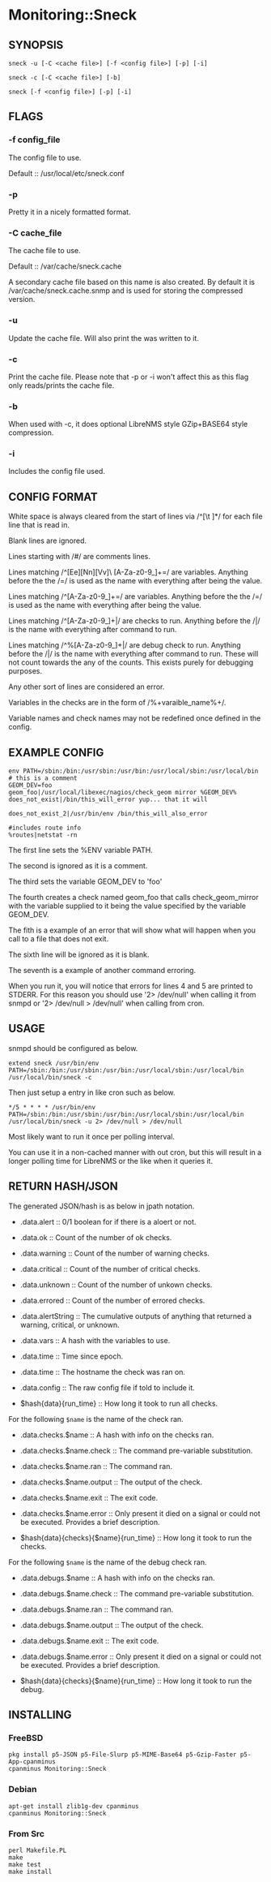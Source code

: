 # Monitoring::Sneck

## SYNOPSIS

```
sneck -u [-C <cache file>] [-f <config file>] [-p] [-i]

sneck -c [-C <cache file>] [-b]

sneck [-f <config file>] [-p] [-i]
```

## FLAGS

### -f config_file

The config file to use.

Default :: /usr/local/etc/sneck.conf

### -p

Pretty it in a nicely formatted format.

### -C cache_file

The cache file to use.

Default :: /var/cache/sneck.cache

A secondary cache file based on this name is also created. By default
it is /var/cache/sneck.cache.snmp and is used for storing the
compressed version.

### -u

Update the cache file. Will also print the was written to it.

### -c

Print the cache file. Please note that -p or -i won't affect
this as this flag only reads/prints the cache file.

### -b

When used with -c, it does optional LibreNMS style GZip+BASE64
style compression.

### -i

Includes the config file used.

## CONFIG FORMAT

White space is always cleared from the start of lines via /^[\t ]*/ for
each file line that is read in.

Blank lines are ignored.

Lines starting with /\#/ are comments lines.

Lines matching /^[Ee][Nn][Vv]\ [A-Za-z0-9\_]+\=/ are
variables. Anything before the the /\=/ is used as the name with
everything after being the value.

Lines matching /^[A-Za-z0-9\_]+\=/ are variables. Anything before the
the /\=/ is used as the name with everything after being the value.

Lines matching /^[A-Za-z0-9\_]+\|/ are checks to run. Anything before
the /\|/ is the name with everything after command to run.

Lines matching /^\%[A-Za-z0-9\_]+\|/ are debug check to run. Anything before the
/\|/ is the name with everything after command to run. These will not count towards
the any of the counts. This exists purely for debugging purposes.

Any other sort of lines are considered an error.

Variables in the checks are in the form of /%+varaible_name%+/.

Variable names and check names may not be redefined once defined in
the config.

## EXAMPLE CONFIG

```
env PATH=/sbin:/bin:/usr/sbin:/usr/bin:/usr/local/sbin:/usr/local/bin
# this is a comment
GEOM_DEV=foo
geom_foo|/usr/local/libexec/nagios/check_geom mirror %GEOM_DEV%
does_not_exist|/bin/this_will_error yup... that it will
    
does_not_exist_2|/usr/bin/env /bin/this_will_also_error

#includes route info
%routes|netstat -rn
```

The first line sets the %ENV variable PATH.

The second is ignored as it is a comment.

The third sets the variable GEOM_DEV to 'foo'

The fourth creates a check named geom_foo that calls check_geom_mirror
with the variable supplied to it being the value specified by the
variable GEOM_DEV.

The fith is a example of an error that will show what will happen when
you call to a file that does not exit.

The sixth line will be ignored as it is blank.

The seventh is a example of another command erroring.

When you run it, you will notice that errors for lines 4 and 5 are
printed to STDERR. For this reason you should use '2> /dev/null' when
calling it from snmpd or '2> /dev/null > /dev/null' when calling from
cron. 

## USAGE

snmpd should be configured as below.

```
extend sneck /usr/bin/env PATH=/sbin:/bin:/usr/sbin:/usr/bin:/usr/local/sbin:/usr/local/bin /usr/local/bin/sneck -c
```

Then just setup a entry in like cron such as below.

```
*/5 * * * * /usr/bin/env PATH=/sbin:/bin:/usr/sbin:/usr/bin:/usr/local/sbin:/usr/local/bin  /usr/local/bin/sneck -u 2> /dev/null > /dev/null
```

Most likely want to run it once per polling interval.

You can use it in a non-cached manner with out cron, but this will result in a
longer polling time for LibreNMS or the like when it queries it.

## RETURN HASH/JSON

The generated JSON/hash is as below in jpath notation.

- .data.alert :: 0/1 boolean for if there is a aloert or not.

- .data.ok :: Count of the number of ok checks.

- .data.warning :: Count of the number of warning checks.

- .data.critical :: Count of the number of critical checks.

- .data.unknown :: Count of the number of unkown checks.

- .data.errored :: Count of the number of errored checks.

- .data.alertString :: The cumulative outputs of anything that
  returned a warning, critical, or unknown.

- .data.vars :: A hash with the variables to use.

- .data.time :: Time since epoch.

- .data.time :: The hostname the check was ran on.

- .data.config :: The raw config file if told to include it.

- $hash{data}{run_time} :: How long it took to run all checks.

For the following `$name` is the name of the check ran.

- .data.checks.$name :: A hash with info on the checks ran.

- .data.checks.$name.check :: The command pre-variable substitution.

- .data.checks.$name.ran :: The command ran.

- .data.checks.$name.output :: The output of the check.

- .data.checks.$name.exit :: The exit code.

- .data.checks.$name.error :: Only present it died on a signal or
  could not be executed. Provides a brief description.

- $hash{data}{checks}{$name}{run_time} :: How long it took to run the checks.

For the following `$name` is the name of the debug check ran.

- .data.debugs.$name :: A hash with info on the checks ran.

- .data.debugs.$name.check :: The command pre-variable substitution.

- .data.debugs.$name.ran :: The command ran.

- .data.debugs.$name.output :: The output of the check.

- .data.debugs.$name.exit :: The exit code.

- .data.debugs.$name.error :: Only present it died on a signal or
  could not be executed. Provides a brief description.

 - $hash{data}{checks}{$name}{run_time} :: How long it took to run the debug.

## INSTALLING

### FreeBSD

```
pkg install p5-JSON p5-File-Slurp p5-MIME-Base64 p5-Gzip-Faster p5-App-cpanminus
cpanminus Monitoring::Sneck
```

### Debian

```
apt-get install zlib1g-dev cpanminus
cpanminus Monitoring::Sneck
```

### From Src

```
perl Makefile.PL
make
make test
make install
```
